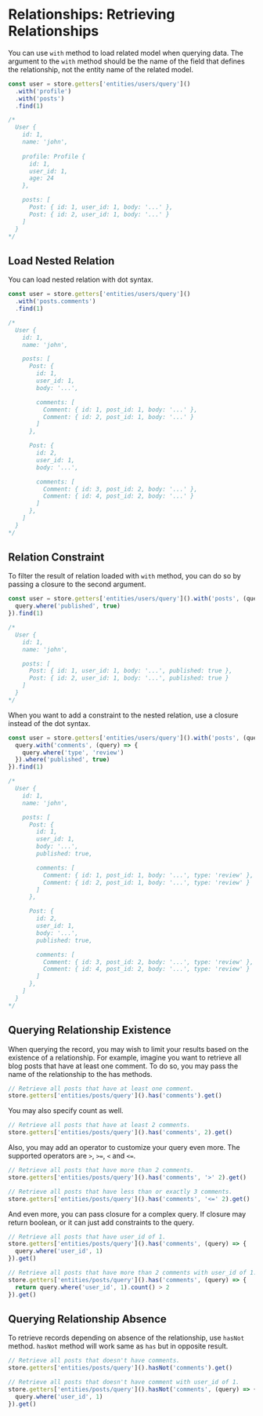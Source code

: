 # Relationships: Retrieving Relationships

You can use `with` method to load related model when querying data. The argument to the `with` method should be the name of the field that defines the relationship, not the entity name of the related model.

```js
const user = store.getters['entities/users/query']()
  .with('profile')
  .with('posts')
  .find(1)

/*
  User {
    id: 1,
    name: 'john',
    
    profile: Profile {
      id: 1,
      user_id: 1,
      age: 24
    },

    posts: [
      Post: { id: 1, user_id: 1, body: '...' },
      Post: { id: 2, user_id: 1, body: '...' }
    ]
  }
*/
```

## Load Nested Relation

You can load nested relation with dot syntax.

```js
const user = store.getters['entities/users/query']()
  .with('posts.comments')
  .find(1)

/*
  User {
    id: 1,
    name: 'john',

    posts: [
      Post: {
        id: 1,
        user_id: 1,
        body: '...',

        comments: [
          Comment: { id: 1, post_id: 1, body: '...' },
          Comment: { id: 2, post_id: 1, body: '...' }
        ]
      },

      Post: {
        id: 2,
        user_id: 1,
        body: '...',

        comments: [
          Comment: { id: 3, post_id: 2, body: '...' },
          Comment: { id: 4, post_id: 2, body: '...' }
        ]
      },
    ]
  }
*/
```

## Relation Constraint

To filter the result of relation loaded with `with` method, you can do so by passing a closure to the second argument.

```js
const user = store.getters['entities/users/query']().with('posts', (query) => {
  query.where('published', true)
}).find(1)

/*
  User {
    id: 1,
    name: 'john',

    posts: [
      Post: { id: 1, user_id: 1, body: '...', published: true },
      Post: { id: 2, user_id: 1, body: '...', published: true }
    ]
  }
*/
```

When you want to add a constraint to the nested relation, use a closure instead of the dot syntax.

```js
const user = store.getters['entities/users/query']().with('posts', (query) => {
  query.with('comments', (query) => {
    query.where('type', 'review')
  }).where('published', true)
}).find(1)

/*
  User {
    id: 1,
    name: 'john',

    posts: [
      Post: {
        id: 1,
        user_id: 1,
        body: '...',
        published: true,

        comments: [
          Comment: { id: 1, post_id: 1, body: '...', type: 'review' },
          Comment: { id: 2, post_id: 1, body: '...', type: 'review' }
        ]
      },

      Post: {
        id: 2,
        user_id: 1,
        body: '...',
        published: true,

        comments: [
          Comment: { id: 3, post_id: 2, body: '...', type: 'review' },
          Comment: { id: 4, post_id: 2, body: '...', type: 'review' }
        ]
      },
    ]
  }
*/
```

## Querying Relationship Existence

When querying the record, you may wish to limit your results based on the existence of a relationship. For example, imagine you want to retrieve all blog posts that have at least one comment. To do so, you may pass the name of the relationship to the has methods.

```js
// Retrieve all posts that have at least one comment.
store.getters['entities/posts/query']().has('comments').get()
```

You may also specify count as well.

```js
// Retrieve all posts that have at least 2 comments.
store.getters['entities/posts/query']().has('comments', 2).get()
```

Also, you may add an operator to customize your query even more. The supported operators are `>`, `>=`, `<` and `<=`.

```js
// Retrieve all posts that have more than 2 comments.
store.getters['entities/posts/query']().has('comments', '>' 2).get()

// Retrieve all posts that have less than or exactly 3 comments.
store.getters['entities/posts/query']().has('comments', '<=' 2).get()
```

And even more, you can pass closure for a complex query. If closure may return boolean, or it can just add constraints to the query.

```js
// Retrieve all posts that have user_id of 1.
store.getters['entities/posts/query']().has('comments', (query) => {
  query.where('user_id', 1)
}).get()

// Retrieve all posts that have more than 2 comments with user_id of 1.
store.getters['entities/posts/query']().has('comments', (query) => {
  return query.where('user_id', 1).count() > 2
}).get()
```

## Querying Relationship Absence

To retrieve records depending on absence of the relationship, use `hasNot` method. `hasNot` method will work same as `has` but in opposite result.

```js
// Retrieve all posts that doesn't have comments.
store.getters['entities/posts/query']().hasNot('comments').get()

// Retrieve all posts that doesn't have comment with user_id of 1.
store.getters['entities/posts/query']().hasNot('comments', (query) => {
  query.where('user_id', 1)
}).get()
```
